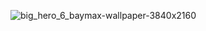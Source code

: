![big_hero_6_baymax-wallpaper-3840x2160](https://user-images.githubusercontent.com/89868156/182617116-b21ba442-8326-4d80-93df-9a91eb12ed55.jpg)
